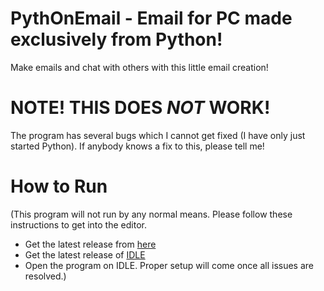 # PythOnEmail - Email for PC made exclusively from Python!
Make emails and chat with others with this little email creation!
# NOTE! THIS DOES _NOT_ WORK!
The program has several bugs which I cannot get fixed (I have only just started Python). If anybody knows a fix to this, please tell me!

# How to Run
(This program will not run by any normal means. Please follow these instructions to get into the editor. 
- Get the latest release from [here](https://github.com/Omega207/PythOnEmail/releases)
- Get the latest release of [IDLE](https://www.python.org/downloads)
- Open the program on IDLE.
Proper setup will come once all issues are resolved.)
